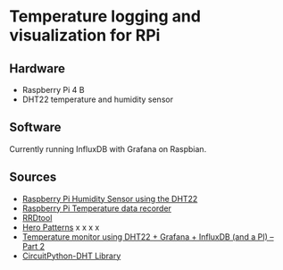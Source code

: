 # Temperature logging and visualization for RPi

## Hardware

* Raspberry Pi 4 B
* DHT22 temperature and humidity sensor

## Software

Currently running InfluxDB with Grafana on Raspbian.

## Sources

* [Raspberry Pi Humidity Sensor using the DHT22](https://pimylifeup.com/raspberry-pi-humidity-sensor-dht22/)
* [Raspberry Pi Temperature data recorder](http://blog.kugelfish.com/2014/01/raspberry-pi-temperature-data-recorder.html)
* [RRDtool](https://oss.oetiker.ch/rrdtool/index.en.html)
* [Hero Patterns](https://www.heropatterns.com) x x x x
* [Temperature monitor using DHT22 + Grafana + InfluxDB (and a PI) – Part 2](https://blog.stijn-dhaese.be/2019/11/temperature-monitor-using-dht22-+-grafana-+-influxdb-(and-a-pi)---part-2/)
* [CircuitPython-DHT Library](https://learn.adafruit.com/dht-humidity-sensing-on-raspberry-pi-with-gdocs-logging/python-setup)
